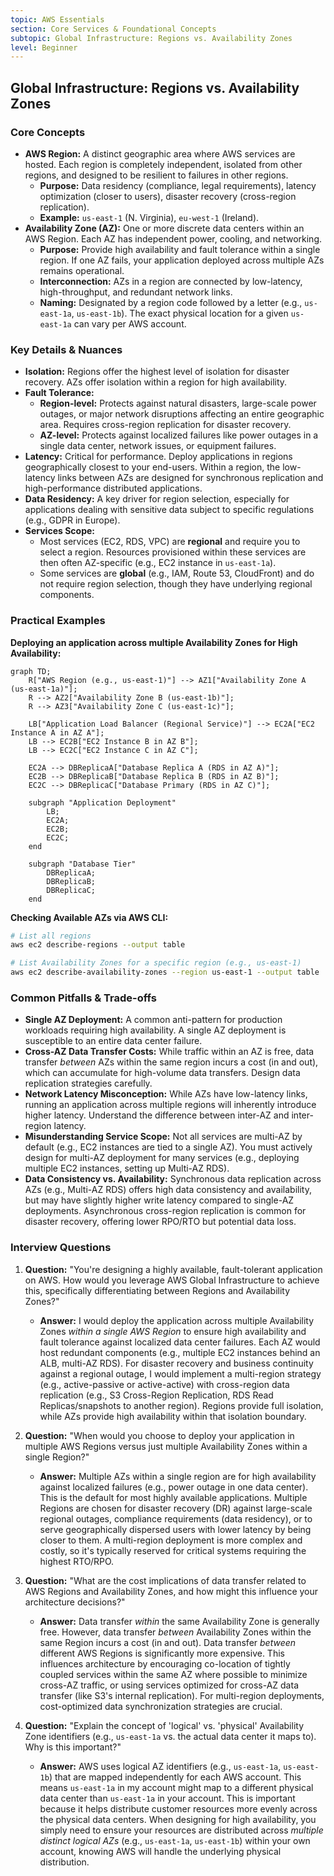 ```yaml
---
topic: AWS Essentials
section: Core Services & Foundational Concepts
subtopic: Global Infrastructure: Regions vs. Availability Zones
level: Beginner
---
```


## Global Infrastructure: Regions vs. Availability Zones
### Core Concepts

*   **AWS Region:** A distinct geographic area where AWS services are hosted. Each region is completely independent, isolated from other regions, and designed to be resilient to failures in other regions.
    *   **Purpose:** Data residency (compliance, legal requirements), latency optimization (closer to users), disaster recovery (cross-region replication).
    *   **Example:** `us-east-1` (N. Virginia), `eu-west-1` (Ireland).
*   **Availability Zone (AZ):** One or more discrete data centers within an AWS Region. Each AZ has independent power, cooling, and networking.
    *   **Purpose:** Provide high availability and fault tolerance within a single region. If one AZ fails, your application deployed across multiple AZs remains operational.
    *   **Interconnection:** AZs in a region are connected by low-latency, high-throughput, and redundant network links.
    *   **Naming:** Designated by a region code followed by a letter (e.g., `us-east-1a`, `us-east-1b`). The exact physical location for a given `us-east-1a` can vary per AWS account.

### Key Details & Nuances

*   **Isolation:** Regions offer the highest level of isolation for disaster recovery. AZs offer isolation within a region for high availability.
*   **Fault Tolerance:**
    *   **Region-level:** Protects against natural disasters, large-scale power outages, or major network disruptions affecting an entire geographic area. Requires cross-region replication for disaster recovery.
    *   **AZ-level:** Protects against localized failures like power outages in a single data center, network issues, or equipment failures.
*   **Latency:** Critical for performance. Deploy applications in regions geographically closest to your end-users. Within a region, the low-latency links between AZs are designed for synchronous replication and high-performance distributed applications.
*   **Data Residency:** A key driver for region selection, especially for applications dealing with sensitive data subject to specific regulations (e.g., GDPR in Europe).
*   **Services Scope:**
    *   Most services (EC2, RDS, VPC) are **regional** and require you to select a region. Resources provisioned within these services are then often AZ-specific (e.g., EC2 instance in `us-east-1a`).
    *   Some services are **global** (e.g., IAM, Route 53, CloudFront) and do not require region selection, though they have underlying regional components.

### Practical Examples

**Deploying an application across multiple Availability Zones for High Availability:**

```mermaid
graph TD;
    R["AWS Region (e.g., us-east-1)"] --> AZ1["Availability Zone A (us-east-1a)"];
    R --> AZ2["Availability Zone B (us-east-1b)"];
    R --> AZ3["Availability Zone C (us-east-1c)"];

    LB["Application Load Balancer (Regional Service)"] --> EC2A["EC2 Instance A in AZ A"];
    LB --> EC2B["EC2 Instance B in AZ B"];
    LB --> EC2C["EC2 Instance C in AZ C"];

    EC2A --> DBReplicaA["Database Replica A (RDS in AZ A)"];
    EC2B --> DBReplicaB["Database Replica B (RDS in AZ B)"];
    EC2C --> DBReplicaC["Database Primary (RDS in AZ C)"];

    subgraph "Application Deployment"
        LB;
        EC2A;
        EC2B;
        EC2C;
    end

    subgraph "Database Tier"
        DBReplicaA;
        DBReplicaB;
        DBReplicaC;
    end
```

**Checking Available AZs via AWS CLI:**

```sh
# List all regions
aws ec2 describe-regions --output table

# List Availability Zones for a specific region (e.g., us-east-1)
aws ec2 describe-availability-zones --region us-east-1 --output table
```

### Common Pitfalls & Trade-offs

*   **Single AZ Deployment:** A common anti-pattern for production workloads requiring high availability. A single AZ deployment is susceptible to an entire data center failure.
*   **Cross-AZ Data Transfer Costs:** While traffic within an AZ is free, data transfer *between* AZs within the same region incurs a cost (in and out), which can accumulate for high-volume data transfers. Design data replication strategies carefully.
*   **Network Latency Misconception:** While AZs have low-latency links, running an application across multiple regions will inherently introduce higher latency. Understand the difference between inter-AZ and inter-region latency.
*   **Misunderstanding Service Scope:** Not all services are multi-AZ by default (e.g., EC2 instances are tied to a single AZ). You must actively design for multi-AZ deployment for many services (e.g., deploying multiple EC2 instances, setting up Multi-AZ RDS).
*   **Data Consistency vs. Availability:** Synchronous data replication across AZs (e.g., Multi-AZ RDS) offers high data consistency and availability, but may have slightly higher write latency compared to single-AZ deployments. Asynchronous cross-region replication is common for disaster recovery, offering lower RPO/RTO but potential data loss.

### Interview Questions

1.  **Question:** "You're designing a highly available, fault-tolerant application on AWS. How would you leverage AWS Global Infrastructure to achieve this, specifically differentiating between Regions and Availability Zones?"
    *   **Answer:** I would deploy the application across multiple Availability Zones *within a single AWS Region* to ensure high availability and fault tolerance against localized data center failures. Each AZ would host redundant components (e.g., multiple EC2 instances behind an ALB, multi-AZ RDS). For disaster recovery and business continuity against a regional outage, I would implement a multi-region strategy (e.g., active-passive or active-active) with cross-region data replication (e.g., S3 Cross-Region Replication, RDS Read Replicas/snapshots to another region). Regions provide full isolation, while AZs provide high availability within that isolation boundary.

2.  **Question:** "When would you choose to deploy your application in multiple AWS Regions versus just multiple Availability Zones within a single Region?"
    *   **Answer:** Multiple AZs within a single region are for high availability against localized failures (e.g., power outage in one data center). This is the default for most highly available applications. Multiple Regions are chosen for disaster recovery (DR) against large-scale regional outages, compliance requirements (data residency), or to serve geographically dispersed users with lower latency by being closer to them. A multi-region deployment is more complex and costly, so it's typically reserved for critical systems requiring the highest RTO/RPO.

3.  **Question:** "What are the cost implications of data transfer related to AWS Regions and Availability Zones, and how might this influence your architecture decisions?"
    *   **Answer:** Data transfer *within* the same Availability Zone is generally free. However, data transfer *between* Availability Zones within the same Region incurs a cost (in and out). Data transfer *between* different AWS Regions is significantly more expensive. This influences architecture by encouraging co-location of tightly coupled services within the same AZ where possible to minimize cross-AZ traffic, or using services optimized for cross-AZ data transfer (like S3's internal replication). For multi-region deployments, cost-optimized data synchronization strategies are crucial.

4.  **Question:** "Explain the concept of 'logical' vs. 'physical' Availability Zone identifiers (e.g., `us-east-1a` vs. the actual data center it maps to). Why is this important?"
    *   **Answer:** AWS uses logical AZ identifiers (e.g., `us-east-1a`, `us-east-1b`) that are mapped independently for each AWS account. This means `us-east-1a` in my account might map to a different physical data center than `us-east-1a` in your account. This is important because it helps distribute customer resources more evenly across the physical data centers. When designing for high availability, you simply need to ensure your resources are distributed across *multiple distinct logical AZs* (e.g., `us-east-1a`, `us-east-1b`) within your own account, knowing AWS will handle the underlying physical distribution.